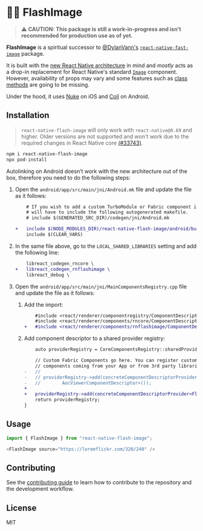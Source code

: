 # 🦸‍♂️ FlashImage

> ⚠️ **CAUTION: This package is still a work-in-progress and isn't recommended for production use as of yet.**

**FlashImage** is a spiritual successor to [@DylanVann's](https://github.com/DylanVann) [`react-native-fast-image`](https://github.com/DylanVann/react-native-fast-image) package. 

It is built with the [new React Native architecture](https://reactnative.dev/architecture/overview) in mind and _mostly_ acts as a drop-in replacement for React Native's standard [`Image`](https://reactnative.dev/docs/image) component. However, availability of props may vary and some features such as [class methods](https://reactnative.dev/docs/image#methods) are going to be missing.

Under the hood, it uses [Nuke](https://github.com/kean/Nuke) on iOS and [Coil](https://coil-kt.github.io/coil/) on Android.

## Installation

> `react-native-flash-image` will only work with `react-native@0.69` and higher. Older versions are not supported and won't work due to the required changes in React Native core [(#33743)](https://github.com/facebook/react-native/commit/709a459b1ef7968d447c0a5dbe5cd44d1e03fcb4).

```sh
npm i react-native-flash-image
npx pod-install
```

Autolinking on Android doesn’t work with the new architecture out of the box, therefore you need to do the following steps:

1. Open the `android/app/src/main/jni/Android.mk` file and update the file as it follows:
   
    ```diff
        # If you wish to add a custom TurboModule or Fabric component in your app you
        # will have to include the following autogenerated makefile.
        # include $(GENERATED_SRC_DIR)/codegen/jni/Android.mk
    
    +   include $(NODE_MODULES_DIR)/react-native-flash-image/android/build/generated/source/codegen/jni/Android.mk
        include $(CLEAR_VARS)
    ```

2. In the same file above, go to the `LOCAL_SHARED_LIBRARIES` setting and add the following line:
   
    ```diff
        libreact_codegen_rncore \
    +   libreact_codegen_rnflashimage \
        libreact_debug \
    ```

3. Open the `android/app/src/main/jni/MainComponentsRegistry.cpp` file and update the file as it follows:
   
    1. Add the import:

        ```diff
            #include <react/renderer/componentregistry/ComponentDescriptorProviderRegistry.h>
            #include <react/renderer/components/rncore/ComponentDescriptors.h>
        +   #include <react/renderer/components/rnflashimage/ComponentDescriptors.h>
        ```

    2. Add component descriptor to a shared provider registry:

        ```diff
            auto providerRegistry = CoreComponentsRegistry::sharedProviderRegistry();

            // Custom Fabric Components go here. You can register custom
            // components coming from your App or from 3rd party libraries here.
        -   //
        -   // providerRegistry->add(concreteComponentDescriptorProvider<
        -   //        AocViewerComponentDescriptor>());
        + 
        +   providerRegistry->add(concreteComponentDescriptorProvider<FlashImageViewComponentDescriptor>());
            return providerRegistry;
        }
        ```

## Usage

```js
import { FlashImage } from "react-native-flash-image";

<FlashImage source="https://loremflickr.com/320/240" />
```

## Contributing

See the [contributing guide](CONTRIBUTING.md) to learn how to contribute to the repository and the development workflow.

## License

MIT
